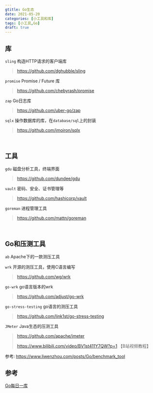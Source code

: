 ```yaml
---
gtitle: Go生态
date: 2021-05-20
categories: [小工具和库]
tags: [小工具,Go]
draft: true
---
```


## 库

`sling` 构造HTTP请求的客户端库

> https://github.com/dghubble/sling

`promise` Promise / Future 库

> https://github.com/chebyrash/promise

`zap` Go日志库

>  https://github.com/uber-go/zap

`sqlx` 操作数据库的库，在`database/sql`上的封装

> https://github.com/jmoiron/sqlx

​    

## 工具

`gdu` 磁盘分析工具，终端界面

> https://github.com/dundee/gdu

`vault` 密码、安全、证书管理等

> https://github.com/hashicorp/vault

`goreman` 进程管理工具

> https://github.com/mattn/goreman

​    

## Go和压测工具

`ab` Apache下的一款测压工具

`wrk` 开源的测压工具，使用C语言编写

> https://github.com/wg/wrk

`go-wrk` go语言版本的wrk

> https://github.com/adjust/go-wrk

`go-stress-testing` go语言的测压工具

> https://github.com/link1st/go-stress-testing

`JMeter` Java生态的压测工具

> https://github.com/apache/jmeter
>
> https://www.bilibili.com/video/BV1st411Y7QW?p=1 【B站视频教程】

参考: https://www.liwenzhou.com/posts/Go/benchmark_tool



## 参考

[Go每日一库](https://github.com/darjun/go-daily-lib)

